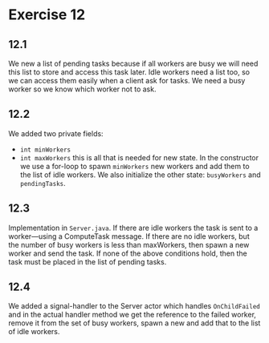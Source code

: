 # Exercise 12

## 12.1
We new a list of pending tasks because if all workers are busy we will need this list to store and access this task later.
Idle workers need a list too, so we can access them easily when a client ask for tasks.
We need a busy worker so we know which worker not to ask.


## 12.2
We added two private fields:
- `int minWorkers`
- `int maxWorkers`
this is all that is needed for new state.
In the constructor we use a for-loop to spawn `minWorkers`
new workers and add them to the list of idle workers. We also initialize the other state: `busyWorkers` and `pendingTasks`.

## 12.3
Implementation in `Server.java`.
If there are idle workers the task is sent to a worker—using a ComputeTask message.
If there are no idle workers, but the number of busy workers is less than maxWorkers, then spawn a
new worker and send the task.
If none of the above conditions hold, then the task must be placed in the list of pending tasks.


## 12.4
We added a signal-handler to the Server actor which handles `OnChildFailed` and in the actual handler method 
we get the reference to the failed worker, remove it from the set of busy workers, spawn a new and add that to the list of idle workers.